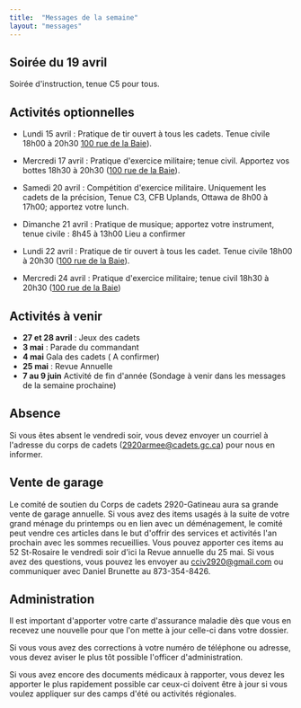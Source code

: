 ```yaml
---
title:  "Messages de la semaine"
layout: "messages"
---
```


## Soirée du 19 avril

Soirée d'instruction, tenue C5 pour tous.


## Activités optionnelles

- Lundi 15 avril : Pratique de tir ouvert à tous les cadets. Tenue civile 18h00 à 20h30  [100 rue de la Baie](/information/comment-nous-rejoindre/)).

- Mercredi 17 avril : Pratique d'exercice militaire; tenue civil. Apportez vos bottes 18h30 à 20h30 ([100 rue de la Baie](/information/comment-nous-rejoindre/)).

- Samedi 20 avril : Compétition d'exercice militaire. Uniquement les cadets de la précision, Tenue C3, CFB Uplands, Ottawa de 8h00 à 17h00; apportez votre lunch.
  
- Dimanche 21 avril : Pratique de musique; apportez votre instrument, tenue civile : 8h45 à 13h00  Lieu a confirmer
  
- Lundi 22 avril : Pratique de tir ouvert à tous les cadet. Tenue civile 18h00 à 20h30 ([100 rue de la Baie](/information/comment-nous-rejoindre/)).

- Mercredi 24 avril : Pratique d'exercice militaire; tenue civil 18h30 à 20h30 ([100 rue de la Baie](/information/comment-nous-rejoindre/))


## Activités à venir

- **27 et 28 avril** : Jeux des cadets
- **3 mai** : Parade du commandant
- **4 mai** Gala des cadets ( A confirmer)
- **25 mai** : Revue Annuelle
- **7 au 9 juin** Activité de fin d'année (Sondage à venir dans les messages de la semaine prochaine)

## Absence

Si vous êtes absent le vendredi soir, vous devez envoyer un courriel à l'adresse du corps de cadets (<2920armee@cadets.gc.ca>) pour nous en informer.

## Vente de garage

Le comité de soutien du Corps de cadets 2920-Gatineau aura sa grande vente de garage annuelle. Si vous avez des items usagés à la suite de votre grand ménage du printemps ou en lien avec un déménagement, le comité peut vendre ces articles dans le but d'offrir des services et activités l'an prochain avec les sommes recueillies. Vous pouvez apporter ces items au 52 St-Rosaire le vendredi soir d'ici la Revue annuelle du 25 mai. Si vous avez des questions, vous pouvez les envoyer au <cciv2920@gmail.com> ou communiquer avec Daniel Brunette au 873-354-8426.

## Administration

Il est important d'apporter votre carte d'assurance maladie dès que vous en recevez une nouvelle pour que l'on mette à jour celle-ci dans votre dossier.

Si vous vous avez des corrections à votre numéro de téléphone ou adresse, vous devez aviser le plus tôt possible l'officer d'administration. 

Si vous avez encore des documents médicaux à rapporter, vous devez les apporter le plus rapidement possible car ceux-ci doivent être à jour si vous voulez appliquer sur des camps d'été ou activités régionales.
  
